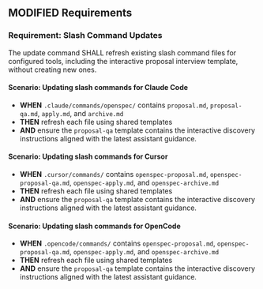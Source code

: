 ## MODIFIED Requirements
### Requirement: Slash Command Updates
The update command SHALL refresh existing slash command files for configured tools, including the interactive proposal interview template, without creating new ones.

#### Scenario: Updating slash commands for Claude Code
- **WHEN** `.claude/commands/openspec/` contains `proposal.md`, `proposal-qa.md`, `apply.md`, and `archive.md`
- **THEN** refresh each file using shared templates
- **AND** ensure the `proposal-qa` template contains the interactive discovery instructions aligned with the latest assistant guidance.

#### Scenario: Updating slash commands for Cursor
- **WHEN** `.cursor/commands/` contains `openspec-proposal.md`, `openspec-proposal-qa.md`, `openspec-apply.md`, and `openspec-archive.md`
- **THEN** refresh each file using shared templates
- **AND** ensure the `proposal-qa` template contains the interactive discovery instructions aligned with the latest assistant guidance.

#### Scenario: Updating slash commands for OpenCode
- **WHEN** `.opencode/commands/` contains `openspec-proposal.md`, `openspec-proposal-qa.md`, `openspec-apply.md`, and `openspec-archive.md`
- **THEN** refresh each file using shared templates
- **AND** ensure the `proposal-qa` template contains the interactive discovery instructions aligned with the latest assistant guidance.
